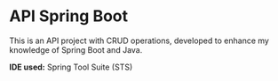 # API Spring Boot

This is an API project with CRUD operations, developed to enhance my knowledge of Spring Boot and Java.

**IDE used:** Spring Tool Suite (STS)

